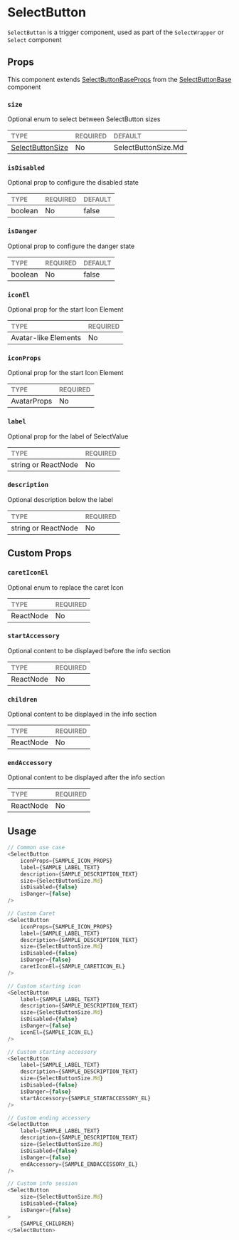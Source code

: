 # SelectButton

`SelectButton` is a trigger component, used as part of the `SelectWrapper` or `Select` component

## Props

This component extends [SelectButtonBaseProps](./foundation/SelectButtonBase.types.ts) from the [SelectButtonBase](./foundation/SelectButtonBase.tsx) component

### `size`

Optional enum to select between SelectButton sizes

| <span style="color:gray;font-size:14px">TYPE</span> | <span style="color:gray;font-size:14px">REQUIRED</span> | <span style="color:gray;font-size:14px">DEFAULT</span> |
| :-------------------------------------------------- | :------------------------------------------------------ | :----------------------------------------------------- |
| [SelectButtonSize](./SelectButton.types.ts)                   | No                                                      | SelectButtonSize.Md                                                |

### `isDisabled`

Optional prop to configure the disabled state

| <span style="color:gray;font-size:14px">TYPE</span> | <span style="color:gray;font-size:14px">REQUIRED</span> | <span style="color:gray;font-size:14px">DEFAULT</span> |
| :-------------------------------------------------- | :------------------------------------------------------ | :----------------------------------------------------- |
| boolean                                         | No                                                      | false                                                |

### `isDanger`

Optional prop to configure the danger state

| <span style="color:gray;font-size:14px">TYPE</span> | <span style="color:gray;font-size:14px">REQUIRED</span> | <span style="color:gray;font-size:14px">DEFAULT</span> |
| :-------------------------------------------------- | :------------------------------------------------------ | :----------------------------------------------------- |
| boolean                                         | No                                                      | false                                                |

### `iconEl`

Optional prop for the start Icon Element

| <span style="color:gray;font-size:14px">TYPE</span> | <span style="color:gray;font-size:14px">REQUIRED</span> |
| :-------------------------------------------------- | :------------------------------------------------------ |
| Avatar-like Elements                                              | No                                                     |

### `iconProps`

Optional prop for the start Icon Element

| <span style="color:gray;font-size:14px">TYPE</span> | <span style="color:gray;font-size:14px">REQUIRED</span> |
| :-------------------------------------------------- | :------------------------------------------------------ |
| AvatarProps                                              | No                                                     |

### `label`

Optional prop for the label of SelectValue

| <span style="color:gray;font-size:14px">TYPE</span> | <span style="color:gray;font-size:14px">REQUIRED</span> |
| :-------------------------------------------------- | :------------------------------------------------------ |
| string or ReactNode                                              | No                                                     |

### `description`

Optional description below the label

| <span style="color:gray;font-size:14px">TYPE</span> | <span style="color:gray;font-size:14px">REQUIRED</span> |
| :-------------------------------------------------- | :------------------------------------------------------ |
| string or ReactNode                                              | No                                                     |

## Custom Props

### `caretIconEl`

Optional enum to replace the caret Icon

| <span style="color:gray;font-size:14px">TYPE</span> | <span style="color:gray;font-size:14px">REQUIRED</span> |
| :-------------------------------------------------- | :------------------------------------------------------ |
| ReactNode                                              | No                                                     |

### `startAccessory`

Optional content to be displayed before the info section

| <span style="color:gray;font-size:14px">TYPE</span> | <span style="color:gray;font-size:14px">REQUIRED</span> |
| :-------------------------------------------------- | :------------------------------------------------------ |
| ReactNode                                              | No                                                     |

### `children`

Optional content to be displayed in the info section

| <span style="color:gray;font-size:14px">TYPE</span> | <span style="color:gray;font-size:14px">REQUIRED</span> |
| :-------------------------------------------------- | :------------------------------------------------------ |
| ReactNode                                              | No                                                     |

### `endAccessory`

Optional content to be displayed after the info section

| <span style="color:gray;font-size:14px">TYPE</span> | <span style="color:gray;font-size:14px">REQUIRED</span> |
| :-------------------------------------------------- | :------------------------------------------------------ |
| ReactNode                                              | No                                                     |

## Usage

```javascript
// Common use case
<SelectButton 
    iconProps={SAMPLE_ICON_PROPS}
    label={SAMPLE_LABEL_TEXT}
    description={SAMPLE_DESCRIPTION_TEXT}
    size={SelectButtonSize.Md}
    isDisabled={false}
    isDanger={false}
/>

// Custom Caret
<SelectButton 
    iconProps={SAMPLE_ICON_PROPS}
    label={SAMPLE_LABEL_TEXT}
    description={SAMPLE_DESCRIPTION_TEXT}
    size={SelectButtonSize.Md}
    isDisabled={false}
    isDanger={false}
    caretIconEl={SAMPLE_CARETICON_EL}
/>

// Custom starting icon
<SelectButton 
    label={SAMPLE_LABEL_TEXT}
    description={SAMPLE_DESCRIPTION_TEXT}
    size={SelectButtonSize.Md}
    isDisabled={false}
    isDanger={false}
    iconEl={SAMPLE_ICON_EL}
/>

// Custom starting accessory
<SelectButton 
    label={SAMPLE_LABEL_TEXT}
    description={SAMPLE_DESCRIPTION_TEXT}
    size={SelectButtonSize.Md}
    isDisabled={false}
    isDanger={false}
    startAccessory={SAMPLE_STARTACCESSORY_EL}
/>

// Custom ending accessory
<SelectButton 
    label={SAMPLE_LABEL_TEXT}
    description={SAMPLE_DESCRIPTION_TEXT}
    size={SelectButtonSize.Md}
    isDisabled={false}
    isDanger={false}
    endAccessory={SAMPLE_ENDACCESSORY_EL}
/>

// Custom info session
<SelectButton 
    size={SelectButtonSize.Md}
    isDisabled={false}
    isDanger={false}
>
    {SAMPLE_CHILDREN}
</SelectButton>
```
